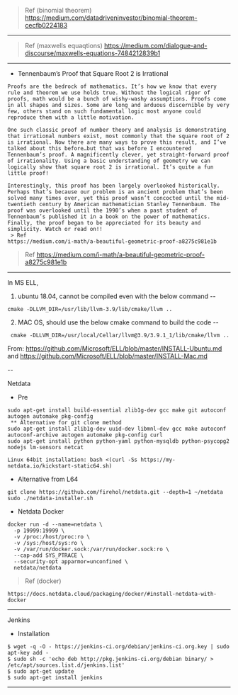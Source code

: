 

 > Ref (binomial theorem)
https://medium.com/datadriveninvestor/binomial-theorem-cecfb0224183

---

 > Ref (maxwells equaqtions)
https://medium.com/dialogue-and-discourse/maxwells-equations-7484212839b1

---
 * Tennenbaum’s Proof that Square Root 2 is Irrational

```shell
Proofs are the bedrock of mathematics. It’s how we know that every rule and theorem we use holds true. Without the logical rigor of proofs, math would be a bunch of wishy-washy assumptions. Proofs come in all shapes and sizes. Some are long and arduous discernible by very few, others stand on such fundamental logic most anyone could reproduce them with a little motivation.

One such classic proof of number theory and analysis is demonstrating that irrational numbers exist, most commonly that the square root of 2 is irrational. Now there are many ways to prove this result, and I’ve talked about this before…but that was before I encountered Tennenbaum’s proof. A magnificently clever, yet straight-forward proof of irrationality. Using a basic understanding of geometry we can logically show that square root 2 is irrational. It’s quite a fun little proof!

Interestingly, this proof has been largely overlooked historically. Perhaps that’s because our problem is an ancient problem that’s been solved many times over, yet this proof wasn’t concocted until the mid-twentieth century by American mathematician Stanley Tennenbaum. The proof was overlooked until the 1990’s when a past student of Tennenbaum’s published it in a book on the power of mathematics. Finally, the proof began to be appreciated for its beauty and simplicity. Watch or read on!!
 > Ref
https://medium.com/i-math/a-beautiful-geometric-proof-a8275c981e1b
```
 > Ref
https://medium.com/i-math/a-beautiful-geometric-proof-a8275c981e1b
---

In MS ELL,

1. ubuntu 18.04, cannot be compiled even with the below command --
```shell
cmake -DLLVM_DIR=/usr/lib/llvm-3.9/lib/cmake/llvm ..
```

2. MAC OS, should use the below cmake command to build the code --
```shell 
 cmake -DLLVM_DIR=/usr/local/Cellar/llvm@3.9/3.9.1_1/lib/cmake/llvm ..
```

From: https://github.com/Microsoft/ELL/blob/master/INSTALL-Ubuntu.md
and https://github.com/Microsoft/ELL/blob/master/INSTALL-Mac.md

--

Netdata

 * Pre
```shell 
sudo apt-get install build-essential zlib1g-dev gcc make git autoconf autogen automake pkg-config
 ** Alternative for git clone method
sudo apt-get install zlib1g-dev uuid-dev libmnl-dev gcc make autoconf autoconf-archive autogen automake pkg-config curl
sudo apt-get install python python-yaml python-mysqldb python-psycopg2 nodejs lm-sensors netcat
```

```shell 
Linux 64bit installation: bash <(curl -Ss https://my-netdata.io/kickstart-static64.sh)
```

 * Alternative from L64
```shell 
git clone https://github.com/firehol/netdata.git --depth=1 ~/netdata
sudo ./netdata-installer.sh
```

 * Netdata Docker
```shell 
docker run -d --name=netdata \
  -p 19999:19999 \
  -v /proc:/host/proc:ro \
  -v /sys:/host/sys:ro \
  -v /var/run/docker.sock:/var/run/docker.sock:ro \
  --cap-add SYS_PTRACE \
  --security-opt apparmor=unconfined \
  netdata/netdata
```

 > Ref (docker)
```shell 
https://docs.netdata.cloud/packaging/docker/#install-netdata-with-docker
```

---

Jenkins

 * Installation

```shell 
$ wget -q -O - https://jenkins-ci.org/debian/jenkins-ci.org.key | sudo apt-key add -
$ sudo sh -c 'echo deb http://pkg.jenkins-ci.org/debian binary/ > /etc/apt/sources.list.d/jenkins.list'
$ sudo apt-get update
$ sudo apt-get install jenkins
```

---


